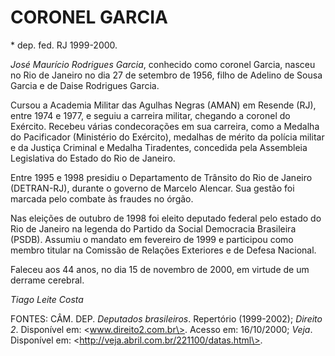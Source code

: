 CORONEL GARCIA
==============

\* dep. fed. RJ 1999-2000.

*José Maurício Rodrigues Garcia*, conhecido como coronel Garcia, nasceu
no Rio de Janeiro no dia 27 de setembro de 1956, filho de Adelino de
Sousa Garcia e de Daise Rodrigues Garcia.

Cursou a Academia Militar das Agulhas Negras (AMAN) em Resende (RJ),
entre 1974 e 1977, e seguiu a carreira militar, chegando a coronel do
Exército. Recebeu várias condecorações em sua carreira, como a Medalha
do Pacificador (Ministério do Exército), medalhas de mérito da polícia
militar e da Justiça Criminal e Medalha Tiradentes, concedida pela
Assembleia Legislativa do Estado do Rio de Janeiro.

Entre 1995 e 1998 presidiu o Departamento de Trânsito do Rio de Janeiro
(DETRAN-RJ), durante o governo de Marcelo Alencar. Sua gestão foi
marcada pelo combate às fraudes no órgão.

Nas eleições de outubro de 1998 foi eleito deputado federal pelo estado
do Rio de Janeiro na legenda do Partido da Social Democracia Brasileira
(PSDB). Assumiu o mandato em fevereiro de 1999 e participou como membro
titular na Comissão de Relações Exteriores e de Defesa Nacional.

Faleceu aos 44 anos, no dia 15 de novembro de 2000, em virtude de um
derrame cerebral.

*Tiago Leite Costa*

FONTES: CÂM. DEP. *Deputados brasileiros*. Repertório (1999-2002);
*Direito 2*. Disponível em: \<www.direito2.com.br\>. Acesso em:
16/10/2000; *Veja*. Disponível em:
\<http://veja.abril.com.br/221100/datas.html\>.
